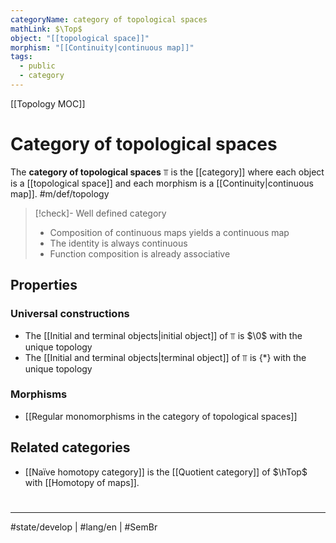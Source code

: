```yaml
---
categoryName: category of topological spaces
mathLink: $\Top$
object: "[[topological space]]"
morphism: "[[Continuity|continuous map]]"
tags:
  - public
  - category
---
```

[[Topology MOC]]
# Category of topological spaces

The **category of topological spaces** $\Top$ is the [[category]] where each object is a [[topological space]] and each morphism is a [[Continuity|continuous map]]. #m/def/topology 

> [!check]- Well defined category
> - Composition of continuous maps yields a continuous map
> - The identity is always continuous
> - Function composition is already associative

## Properties

### Universal constructions

- The [[Initial and terminal objects|initial object]] of $\Top$ is $\0$ with the unique topology
- The [[Initial and terminal objects|terminal object]] of $\Top$ is $\{ * \}$ with the unique topology

### Morphisms

- [[Regular monomorphisms in the category of topological spaces]]

## Related categories

- [[Naïve homotopy category]] is the [[Quotient category]] of $\hTop$ with [[Homotopy of maps]].

#
---
#state/develop | #lang/en | #SemBr 